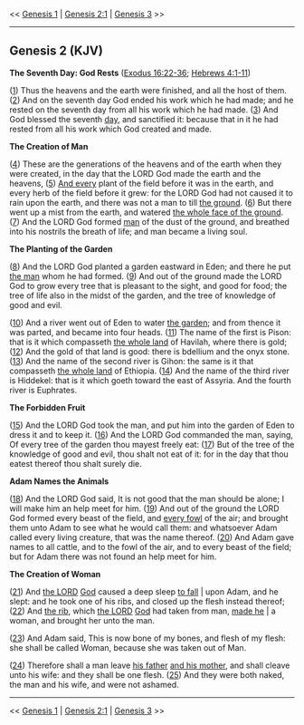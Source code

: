 << [Genesis 1](/genesis/1) | [Genesis 2:1](http://biblehub.com/interlinear/genesis/2-1) | [Genesis 3](/genesis/3) >>

---

## Genesis 2 (KJV)

**The Seventh Day: God Rests** ([Exodus 16:22-36](https://www.biblegateway.com/passage/?search=exodus+16%3A22-36&version=KJV); [Hebrews 4:1-11](https://www.biblegateway.com/passage/?search=hebrews+4%3A1-11&version=KJV))

([1](http://biblehub.com/interlinear/genesis/2-1.htm)) Thus the heavens and the earth were finished, and all the host of them. ([2](http://biblehub.com/interlinear/genesis/2-2.htm)) And on the seventh day God ended his work which he had made; and he rested on the seventh day from all his work which he had made. ([3](http://biblehub.com/interlinear/genesis/2-3.htm)) And God blessed the seventh [day](/keys/ATh-IVM), and sanctified it: because that in it he had rested from all his work which God created and made.

**The Creation of Man**

([4](http://biblehub.com/interlinear/genesis/2-4.htm)) These are the generations of the heavens and of the earth when they were created, in the day that the LORD God made the earth and the heavens, ([5](http://biblehub.com/interlinear/genesis/2-5.htm)) [And every](/keys/VKL|) plant of the field before it was in the earth, and every herb of the field before it grew: for the LORD God had not caused it to rain upon the earth, and there was not a man to till [the ground](/keys/ATh-HADMH). ([6](http://biblehub.com/interlinear/genesis/2-6.htm)) But there went up a mist from the earth, and watered [the whole face of the ground](/keys/ATh-KL-PNI-HADMH). ([7](http://biblehub.com/interlinear/genesis/2-7.htm)) And the LORD God formed [man](/keys/ATh-HADM) of the dust of the ground, and breathed into his nostrils the breath of life; and man became a living soul.

**The Planting of the Garden**

([8](http://biblehub.com/interlinear/genesis/2-8.htm)) And the LORD God planted a garden eastward in Eden; and there he put [the man](/keys/ATh-HADM) whom he had formed. ([9](http://biblehub.com/interlinear/genesis/2-9.htm)) And out of the ground made the LORD God to grow every tree that is pleasant to the sight, and good for food; the tree of life also in the midst of the garden, and the tree of knowledge of good and evil.

([10](http://biblehub.com/interlinear/genesis/2-10.htm)) And a river went out of Eden to water [the garden](/keys/ATh-HGN); and from thence it was parted, and became into four heads. ([11](http://biblehub.com/interlinear/genesis/2-11.htm)) The name of the first is Pison: that is it which compasseth [the whole land](/keys/KL-ARTz) of Havilah, where there is gold; ([12](http://biblehub.com/interlinear/genesis/2-12.htm)) And the gold of that land is good: there is bdellium and the onyx stone. ([13](http://biblehub.com/interlinear/genesis/2-13.htm)) And the name of the second river is Gihon: the same is it that compasseth [the whole land](/keys/KL-ARTz) of Ethiopia. ([14](http://biblehub.com/interlinear/genesis/2-14.htm)) And the name of the third river is Hiddekel: that is it which goeth toward the east of Assyria. And the fourth river is Euphrates.

**The Forbidden Fruit**

([15](http://biblehub.com/interlinear/genesis/2-15.htm)) And the LORD God took the man, and put him into the garden of Eden to dress it and to keep it. ([16](http://biblehub.com/interlinear/genesis/2-16.htm)) And the LORD God commanded the man, saying, Of every tree of the garden thou mayest freely eat: ([17](http://biblehub.com/interlinear/genesis/2-17.htm)) But of the tree of the knowledge of good and evil, thou shalt not eat of it: for in the day that thou eatest thereof thou shalt surely die.

**Adam Names the Animals**

([18](http://biblehub.com/interlinear/genesis/2-18.htm)) And the LORD God said, It is not good that the man should be alone; I will make him an help meet for him. ([19](http://biblehub.com/interlinear/genesis/2-19.htm)) And out of the ground the LORD God formed every beast of the field, and [every fowl](/keys/KL-OVP) of the air; and brought them unto Adam to see what he would call them: and whatsoever Adam called every living creature, that was the name thereof. ([20](http://biblehub.com/interlinear/genesis/2-20.htm)) And Adam gave names to all cattle, and to the fowl of the air, and to every beast of the field; but for Adam there was not found an help meet for him.

**The Creation of Woman**

([21](http://biblehub.com/interlinear/genesis/2-21.htm)) And [the LORD](/keys/IHVH.ALHIM|) [God](/keys/ALHIM|) caused a deep sleep [to fall](/keys/VIPL.IHVH.ALHIM|) | upon Adam, and he slept: and he took one of his ribs, and closed up the flesh instead thereof; ([22](http://biblehub.com/interlinear/genesis/2-22.htm)) And [the rib](/keys/ATh-HTzLO), which [the LORD](/keys/IHVH.ALHIM|) [God](/keys/ALHIM|) had taken from man, [made he](/keys/VIBN.IHVH.ALHIM|) | a woman, and brought her unto the man.

([23](http://biblehub.com/interlinear/genesis/2-23.htm)) And Adam said, This is now bone of my bones, and flesh of my flesh: she shall be called Woman, because she was taken out of Man.

([24](http://biblehub.com/interlinear/genesis/2-24.htm)) Therefore shall a man leave [his father](/keys/ATh-ABIV) [and his mother](/keys/VATh-AMV), and shall cleave unto his wife: and they shall be one flesh. ([25](http://biblehub.com/interlinear/genesis/2-25.htm)) And they were both naked, the man and his wife, and were not ashamed.

---

<< [Genesis 1](/genesis/1) | [Genesis 2:1](http://biblehub.com/interlinear/genesis/2-1) | [Genesis 3](/genesis/3) >>